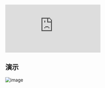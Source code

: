 ![!image](https://www.cutercounter.com/hits.php?id=hvxqdqco&nd=6&style=1)
## 演示
![image](https://github.com/swvincent8498/translate4CBEC/blob/9e8aa402e7aa05263a9b7a95eaf3b475437b83c7/demo.gif)
